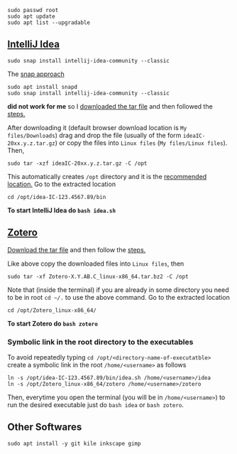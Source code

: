 ```
sudo passwd root
sudo apt update
sudo apt list --upgradable
```
## [IntelliJ Idea](https://www.jetbrains.com/idea/download/#section=linux)
```
sudo snap install intellij-idea-community --classic
```
The [snap approach](https://www.jetbrains.com/help/idea/installation-guide.html#snap)
```
sudo apt install snapd
sudo snap install intellij-idea-community --classic
```
**did not work for me** so I [downloaded the tar file](https://www.jetbrains.com/idea/download/#section=linux) and then followed the [steps.](https://www.jetbrains.com/help/idea/installation-guide.html#standalone)

After downloading it (default browser download location is `My files/Downloads`) drag and drop the file (usually of the form `ideaIC-20xx.y.z.tar.gz`) or copy the files into `Linux files` (`My files/Linux files`).
Then,
```
sudo tar -xzf ideaIC-20xx.y.z.tar.gz -C /opt
```
This automatically creates `/opt` directory and it is the [recommended location.](https://www.jetbrains.com/help/idea/installation-guide.html#standalone)
Go to the extracted location
```
cd /opt/idea-IC-123.4567.89/bin
```
**To start IntelliJ Idea do `bash idea.sh`**

## [Zotero](https://www.zotero.org/download/)

[Download the tar file](https://www.zotero.org/download/) and then follow the [steps.](https://www.zotero.org/support/installation)

Like above copy the downloaded files into `Linux files`, then
```
sudo tar -xf Zotero-X.Y.AB.C_linux-x86_64.tar.bz2 -C /opt
```
Note that (inside the terminal) if you are already in some directory you need to be in root `cd ~/.` to use the above command.
Go to the extracted location
```
cd /opt/Zotero_linux-x86_64/
```
**To start Zotero do `bash zotero`**

### Symbolic link in the root directory to the executables

To avoid repeatedly typing `cd /opt/<directory-name-of-executatble>` create a symbolic link in the root `/home/<username>` as follows
```
ln -s /opt/idea-IC-123.4567.89/bin/idea.sh /home/<username>/idea
ln -s /opt/Zotero_linux-x86_64/zotero /home/<username>/zotero
```
Then, everytime you open the terminal (you will be in `/home/<username>`) to run the desired executable just do `bash idea` or `bash zotero`.

## Other Softwares
```
sudo apt install -y git kile inkscape gimp
```
